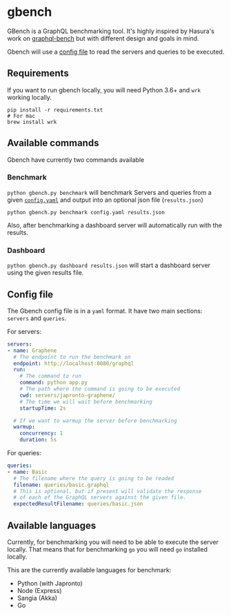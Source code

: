 # gbench

GBench is a GraphQL benchmarking tool. It's highly inspired by Hasura's work on [graphql-bench](https://github.com/hasura/graphql-bench/) but with different design and goals in mind.

Gbench will use a [config file](#config-file) to read the servers and queries to be executed.

## Requirements

If you want to run gbench locally, you will need Python 3.6+ and `wrk` working locally.

```shell
pip install -r requirements.txt
# For mac
brew install wrk
```

## Available commands

Gbench have currently two commands available

### Benchmark

`python gbench.py benchmark` will benchmark Servers and queries from a given [`config.yaml`](#config-file) and output into an optional json file (`results.json`)

```shell
python gbench.py benchmark config.yaml results.json
```

Also, after benchmarking a dashboard server will automatically run with the results.

### Dashboard

`python gbench.py dashboard results.json` will start a dashboard server using the given results file.

## Config file

The Gbench config file is in a `yaml` format. It have two main sections: `servers` and `queries`.

For servers:

```yaml
servers:
- name: Graphene
  # The endpoint to run the benchmark on
  endpoint: http://localhost:8080/graphql
  run:
    # The command to run
    command: python app.py
    # The path where the command is going to be executed
    cwd: servers/japronto-graphene/
    # The time we will wait before benchmarking
    startupTime: 2s

  # If we want to warmup the server before benchmarking
  warmup:
    concurrency: 1
    duration: 5s
```

For queries:

```yaml
queries:
- name: Basic
  # The filename where the query is going to be readed
  filename: queries/basic.graphql
  # This is optional, but if present will validate the response
  # of each of the GraphQL servers against the given file.
  expectedResultFilename: queries/basic.json
```

## Available languages

Currently, for benchmarking you will need to be able to execute the server locally.
That means that for benchmarking `go` you will need `go` installed locally.

This are the currently available languages for benchmark:

- Python (with Japronto)
- Node (Express)
- Sangia (Akka)
- Go
